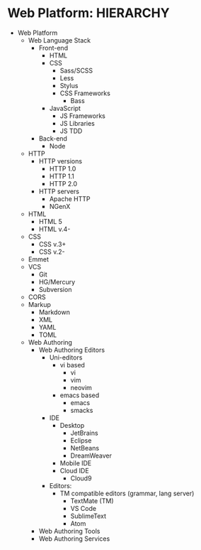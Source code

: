 # Web Platform: HIERARCHY

* Web Platform
  * Web Language Stack
    * Front-end
      - HTML
      - CSS
        - Sass/SCSS
        - Less
        - Stylus
        - CSS Frameworks
          - Bass
      - JavaScript
        - JS Frameworks
        - JS Libraries
        - JS TDD
    * Back-end
      - Node
  * HTTP
    * HTTP versions
      - HTTP 1.0
      - HTTP 1.1
      - HTTP 2.0
    * HTTP servers
      - Apache HTTP
      - NGenX
  * HTML
    - HTML 5
    - HTML v.4-
  * CSS
    - CSS v.3+
    - CSS v.2-
  * Emmet
  * VCS
    - Git
    - HG/Mercury
    - Subversion
  * CORS
  * Markup
    - Markdown
    - XML
    - YAML
    - TOML
  * Web Authoring
    * Web Authoring Editors
      * Uni-editors
        * vi based
          - vi
          - vim
          - neovim
        * emacs based
          - emacs
          - smacks
      * IDE
        - Desktop
          - JetBrains
          - Eclipse
          - NetBeans
          - DreamWeaver
        - Mobile IDE
        - Cloud IDE
          - Cloud9
      * Editors:
        * TM compatible editors (grammar, lang server)
          - TextMate (TM)
          - VS Code
          - SublimeText
          - Atom
    * Web Authoring Tools
    * Web Authoring Services
